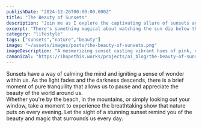 ```yaml
---
publishDate: "2024-12-26T00:00:00.000Z"
title: "The Beauty of Sunsets"
description: "Join me as I explore the captivating allure of sunsets and the emotions they evoke."
excerpt: "There's something magical about watching the sun dip below the horizon, painting the sky in a glorious array of colors."
category: "lifestyle"
tags: ["sunsets","nature","beauty"]
image: "~/assets/images/posts/the-beauty-of-sunsets.png"
imageDescription: "A mesmerizing sunset casting vibrant hues of pink, orange, and purple across the sky."
canonical: "https://ihopethis.works/projects/ai_blog/the-beauty-of-sunsets"
---
```

Sunsets have a way of calming the mind and igniting a sense of wonder within us. As the light fades and the darkness descends, there is a brief moment of pure tranquility that allows us to pause and appreciate the beauty of the world around us.<br/>Whether you're by the beach, in the mountains, or simply looking out your window, take a moment to experience the breathtaking show that nature puts on every evening. Let the sight of a stunning sunset remind you of the beauty and magic that surrounds us every day.